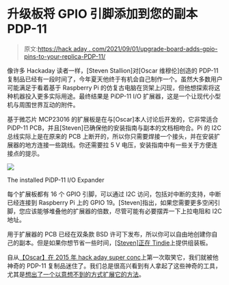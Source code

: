 # 升级板将 GPIO 引脚添加到您的副本 PDP-11

> 原文:[https://hack aday . com/2021/09/01/upgrade-board-adds-gpio-pins-to-your-replica-PDP-11/](https://hackaday.com/2021/09/01/upgrade-board-adds-gpio-pins-to-your-replica-pdp-11/)

像许多 Hackaday 读者一样，[Steven Stallion]对[Oscar 维穆伦]创造的 PDP-11 复制品已经有一段时间了，今年夏天他终于有机会自己制作一个。虽然大多数用户可能满足于看着基于 Raspberry Pi 的仿复古电脑在货架上闪现，但他想探索将这种机器投入更多实际用途。最终结果是 PiDP-11 I/O 扩展器，这是一个让现代小型机与周围世界互动的附件。

基于微芯片 MCP23016 的扩展板是在与[Oscar]本人讨论后开发的，它非常适合 PiDP-11 PCB，并且[Steven]已确保他的安装指南与副本的文档相吻合。Pi 的 I2C 总线实际上是在原来的 PCB 上断开的，所以你只需要焊接一个接头，并在安装扩展器的地方连接一些跳线。你还需要拉 5 V 电压，安装指南中有一些关于方便连接点的提示。

[![](../Images/f254c14466fa23f6dfebe45ddd7aa878.png)](https://hackaday.com/wp-content/uploads/2021/08/pdpgpio_detail.jpg)

The installed PiDP-11 I/O Expander

每个扩展板都有 16 个 GPIO 引脚，可以通过 I2C 访问，包括对中断的支持，中断已经连接到 Raspberry Pi 上的 GPIO 19。[Steven]指出，如果您需要更多空闲引脚，您应该能够堆叠他的扩展器的倍数，尽管可能有必要摆弄一下上拉电阻和 I2C 地址。

用于扩展器的 PCB 已经在双条款 BSD 许可下发布，所以你可以自由地创建你自己的副本。但是如果你想节省一些时间，[[Steven]正在 Tindie](https://www.tindie.com/products/sstallion/pidp-11-io-expander-kit/)上提供组装板。

自从[【Oscar】在 2015 年 hack aday super conc](https://hackaday.com/2015/12/05/experiences-in-developing-an-electronics-kit/)上第一次取笑它，我们就被他神奇的 PDP-11 复制品迷住了。我们总是很高兴看到有人拿起了这些神奇的工具，尤其是[想出了一个以意想不到的方式扩展它的方法](https://hackaday.com/2019/03/31/a-weather-station-fit-for-a-pdp-11/)。